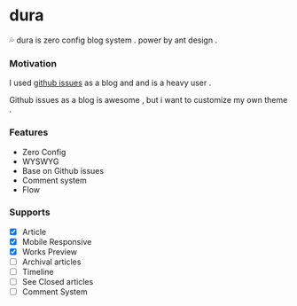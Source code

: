 # dura

💦 dura is zero config blog system . power by ant design .

### Motivation

I used [github issues](https://github.com/Nbsaw/notes/issues) as a blog and and is a heavy user . 

Github issues as a blog is awesome , but i want to customize my own theme .

### Features

- Zero Config
- WYSWYG
- Base on Github issues
- Comment system
- Flow

### Supports

- [X] Article
- [X] Mobile Responsive
- [X] Works Preview
- [ ] Archival articles
- [ ] Timeline
- [ ] See Closed articles
- [ ] Comment System
